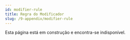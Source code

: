 ```yaml
---
id: modifier-rule
title: Regra do Modificador
slug: /9-appendix/modifier-rule
---
```


Esta página está em construção e encontra-se indisponível.
